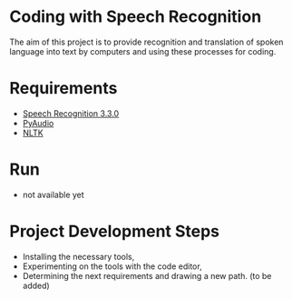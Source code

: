 # Coding with Speech Recognition

The aim of this project is to provide recognition and translation of spoken language into text by computers and using these processes for coding.

# Requirements

* [Speech Recognition 3.3.0](https://pypi.python.org/pypi/SpeechRecognition/)
* [PyAudio](https://pypi.python.org/pypi/SpeechRecognition/)
* [NLTK](http://www.nltk.org/)

# Run

* not available yet

# Project Development Steps

* Installing the necessary tools,
* Experimenting on the tools with the code editor,
* Determining the next requirements and drawing a new path. (to be added)
